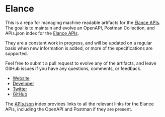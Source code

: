 # ElanceThis is a repo for managing machine readable artifacts for the [Elance APIs](https://www.elance.com/p/api2). The goal is to maintain and evolve an OpenAPI, Postman Collection, and APIs.json index for the [Elance APIs](https://www.elance.com/p/api2).They are a constant work in progress, and will be updated on a regular basis when new information is added, or more of the specifications are supported.Feel free to submit a pull request to evolve any of the artifacts, and leave GitHub issues if you have any questions, comments, or feedback.- [Website](https://www.elance.com/p/api2)- [Developer](https://www.elance.com/p/api2)- [Twitter](https://twitter.com/#!/elance)- [GitHub](https://github.com/elance)The [APIs.json](https://github.com/api-evangelist/elance/blob/master/apis.json) index provides links to all the relevant links for the Elance APIs, including the OpenAPI and Postman if they are present.
